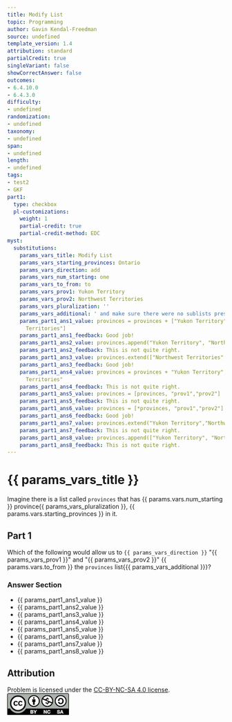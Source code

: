 ```yaml
---
title: Modify List
topic: Programming
author: Gavin Kendal-Freedman
source: undefined
template_version: 1.4
attribution: standard
partialCredit: true
singleVariant: false
showCorrectAnswer: false
outcomes:
- 6.4.10.0
- 6.4.3.0
difficulty:
- undefined
randomization:
- undefined
taxonomy:
- undefined
span:
- undefined
length:
- undefined
tags:
- test2
- GKF
part1:
  type: checkbox
  pl-customizations:
    weight: 1
    partial-credit: true
    partial-credit-method: EDC
myst:
  substitutions:
    params_vars_title: Modify List
    params_vars_starting_provinces: Ontario
    params_vars_direction: add
    params_vars_num_starting: one
    params_vars_to_from: to
    params_vars_prov1: Yukon Territory
    params_vars_prov2: Northwest Territories
    params_vars_pluralization: ''
    params_vars_additional: ' and make sure there were no sublists present in <code>provinces</code>'
    params_part1_ans1_value: provinces = provinces + ["Yukon Territory", "Northwest
      Territories"]
    params_part1_ans1_feedback: Good job!
    params_part1_ans2_value: provinces.append("Yukon Territory", "Northwest Territories")
    params_part1_ans2_feedback: This is not quite right.
    params_part1_ans3_value: provinces.extend(["Northwest Territories", "Yukon Territory"])
    params_part1_ans3_feedback: Good job!
    params_part1_ans4_value: provinces = provinces + "Yukon Territory", "Northwest
      Territories"
    params_part1_ans4_feedback: This is not quite right.
    params_part1_ans5_value: provinces = [provinces, "prov1","prov2"]
    params_part1_ans5_feedback: This is not quite right.
    params_part1_ans6_value: provinces = [*provinces, "prov1","prov2"]
    params_part1_ans6_feedback: Good job!
    params_part1_ans7_value: provinces.extend("Yukon Territory","Northwest Territories")
    params_part1_ans7_feedback: This is not quite right.
    params_part1_ans8_value: provinces.append(["Yukon Territory", "Northwest Territories"])
    params_part1_ans8_feedback: This is not quite right.
---
```

# {{ params_vars_title }}
Imagine there is a list called `provinces` that has {{ params.vars.num_starting }} province{{ params_vars_pluralization }}, {{ params.vars.starting_provinces }} in it.

## Part 1

Which of the following would allow us to `{{ params_vars_direction }}` "{{ params_vars_prov1 }}" and "{{ params_vars_prov2 }}" {{ params.vars.to_from }} the `provinces` list{{{ params_vars_additional }}}?

### Answer Section

- {{ params_part1_ans1_value }}
- {{ params_part1_ans2_value }}
- {{ params_part1_ans3_value }}
- {{ params_part1_ans4_value }}
- {{ params_part1_ans5_value }}
- {{ params_part1_ans6_value }}
- {{ params_part1_ans7_value }}
- {{ params_part1_ans8_value }}

## Attribution

Problem is licensed under the [CC-BY-NC-SA 4.0 license](https://creativecommons.org/licenses/by-nc-sa/4.0/).<br> ![The Creative Commons 4.0 license requiring attribution-BY, non-commercial-NC, and share-alike-SA license.](https://raw.githubusercontent.com/firasm/bits/master/by-nc-sa.png)
